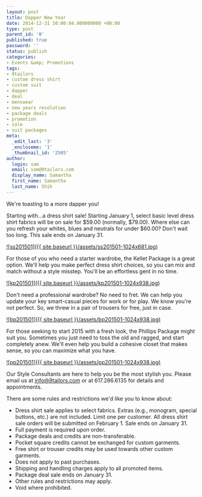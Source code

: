 ```yaml
---
layout: post
title: Dapper New Year
date: 2014-12-31 10:00:04.000000000 +00:00
type: post
parent_id: '0'
published: true
password: ''
status: publish
categories:
- Events &amp; Promotions
tags:
- 9tailors
- custom dress shirt
- custom suit
- dapper
- deal
- menswear
- new years resolution
- package deals
- promotion
- sale
- suit packages
meta:
  _edit_last: '3'
  _encloseme: '1'
  _thumbnail_id: '2505'
author:
  login: sam
  email: sam@9tailors.com
  display_name: Samantha
  first_name: Samantha
  last_name: Shih
---
```

We're toasting to a more dapper you!

Starting with...a dress shirt sale! Starting January 1, select basic level dress shirt fabrics will be on sale for $59.00 (normally, $79.00). Where else can you refresh your whites, blues and neutrals for under $60.00? Don't wait too long. This sale ends on January 31.

[![ss201501]({{ site.baseurl }}/assets/ss201501-1024x681.jpg)](http://blog.9tailors.com/uploads/ss201501.jpg)

For those of you who need a starter wardrobe, the Kellet Package is a great option. We'll help you make perfect dress shirt choices, so you can mix and match without a style misstep. You'll be an effortless gent in no time.

[![kp201501]({{ site.baseurl }}/assets/kp201501-1024x938.jpg)](http://blog.9tailors.com/uploads/kp201501.jpg)

Don't need a professional wardrobe? No need to fret. We can help you update your key smart-casual pieces for work or for play. We know you're not perfect. So, we threw in a pair of trousers for free, just in case.

[![bp201501]({{ site.baseurl }}/assets/bp201501-1024x938.jpg)](http://blog.9tailors.com/uploads/pp201501.jpg)

For those seeking to start 2015 with a fresh look, the Phillips Package might suit you. Sometimes you just need to toss the old and ragged, and start completely anew. We'll even help you build a cohesive closet that makes sense, so you can maximize what you have.

[![pp201501]({{ site.baseurl }}/assets/pp201501-1024x938.jpg)](http://blog.9tailors.com/uploads/pp201501.jpg)

Our Style Consultants are here to help you be the most stylish you. Please email us at [info@9tailors.com](mailto:info@9tailors.com) or at 617.286.6135 for details and appointments.

There are some rules and restrictions we'd like you to know about:

*   Dress shirt sale applies to select fabrics. Extras (e.g., monogram, special buttons, etc.) are not included. Limit one per customer. All dress shirt sale orders will be submitted on February 1. Sale ends on January 31.
*   Full payment is required upon order.
*   Package deals and credits are non-transferable.
*   Pocket square credits cannot be exchanged for custom garments.
*   Free shirt or trouser credits may be used towards other custom garments.
*   Does not apply to past purchases.
*   Shipping and handling charges apply to all promoted items.
*   Package deal sale ends on January 31.
*   Other rules and restrictions may apply.
*   Void where prohibited.